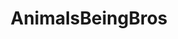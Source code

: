 ---
title: AnimalsBeingBros
crosslinks:
- livven
- anti_gif_bot
- aww
- AskReddit
- u_imguralbumbot
- gifs
- pics
- titlegore
- tmsbmeta
- youtubot
- IAmA
- WTF
- autourbanbot
- PeopleFuckingDying
- funny
- natureismetal
- todayilearned
- HumansBeingBros
- Unexpected
- autotldr
---